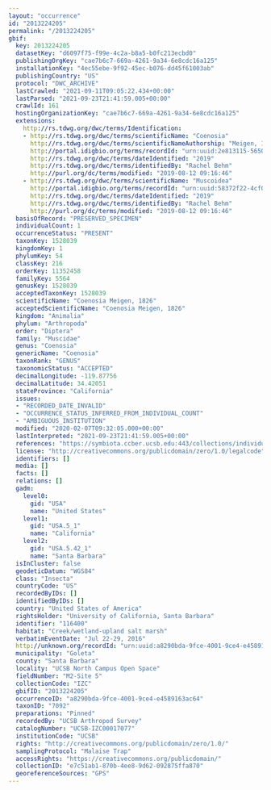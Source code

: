 ```yaml
---
layout: "occurrence"
id: "2013224205"
permalink: "/2013224205"
gbif:
  key: 2013224205
  datasetKey: "d6097f75-f99e-4c2a-b8a5-b0fc213ecbd0"
  publishingOrgKey: "cae7b6c7-669a-4261-9a34-6e8cdc16a125"
  installationKey: "4ec55ebe-9f92-45ec-b076-dd45f61003ab"
  publishingCountry: "US"
  protocol: "DWC_ARCHIVE"
  lastCrawled: "2021-09-11T09:05:22.434+00:00"
  lastParsed: "2021-09-23T21:41:59.005+00:00"
  crawlId: 161
  hostingOrganizationKey: "cae7b6c7-669a-4261-9a34-6e8cdc16a125"
  extensions:
    http://rs.tdwg.org/dwc/terms/Identification:
    - http://rs.tdwg.org/dwc/terms/scientificName: "Coenosia"
      http://rs.tdwg.org/dwc/terms/scientificNameAuthorship: "Meigen, 1826"
      http://portal.idigbio.org/terms/recordId: "urn:uuid:2e813115-5650-41ca-b282-485891113528"
      http://rs.tdwg.org/dwc/terms/dateIdentified: "2019"
      http://rs.tdwg.org/dwc/terms/identifiedBy: "Rachel Behm"
      http://purl.org/dc/terms/modified: "2019-08-12 09:16:46"
    - http://rs.tdwg.org/dwc/terms/scientificName: "Muscoidea"
      http://portal.idigbio.org/terms/recordId: "urn:uuid:58372f22-4cf0-4e29-8765-c6214ee2ad00"
      http://rs.tdwg.org/dwc/terms/dateIdentified: "2019"
      http://rs.tdwg.org/dwc/terms/identifiedBy: "Rachel Behm"
      http://purl.org/dc/terms/modified: "2019-08-12 09:16:46"
  basisOfRecord: "PRESERVED_SPECIMEN"
  individualCount: 1
  occurrenceStatus: "PRESENT"
  taxonKey: 1528039
  kingdomKey: 1
  phylumKey: 54
  classKey: 216
  orderKey: 11352458
  familyKey: 5564
  genusKey: 1528039
  acceptedTaxonKey: 1528039
  scientificName: "Coenosia Meigen, 1826"
  acceptedScientificName: "Coenosia Meigen, 1826"
  kingdom: "Animalia"
  phylum: "Arthropoda"
  order: "Diptera"
  family: "Muscidae"
  genus: "Coenosia"
  genericName: "Coenosia"
  taxonRank: "GENUS"
  taxonomicStatus: "ACCEPTED"
  decimalLongitude: -119.87756
  decimalLatitude: 34.42051
  stateProvince: "California"
  issues:
  - "RECORDED_DATE_INVALID"
  - "OCCURRENCE_STATUS_INFERRED_FROM_INDIVIDUAL_COUNT"
  - "AMBIGUOUS_INSTITUTION"
  modified: "2020-02-07T09:32:05.000+00:00"
  lastInterpreted: "2021-09-23T21:41:59.005+00:00"
  references: "https://symbiota.ccber.ucsb.edu:443/collections/individual/index.php?occid=116400"
  license: "http://creativecommons.org/publicdomain/zero/1.0/legalcode"
  identifiers: []
  media: []
  facts: []
  relations: []
  gadm:
    level0:
      gid: "USA"
      name: "United States"
    level1:
      gid: "USA.5_1"
      name: "California"
    level2:
      gid: "USA.5.42_1"
      name: "Santa Barbara"
  isInCluster: false
  geodeticDatum: "WGS84"
  class: "Insecta"
  countryCode: "US"
  recordedByIDs: []
  identifiedByIDs: []
  country: "United States of America"
  rightsHolder: "University of California, Santa Barbara"
  identifier: "116400"
  habitat: "Creek/wetland-upland salt marsh"
  verbatimEventDate: "Jul 22-29, 2016"
  http://unknown.org/recordId: "urn:uuid:a8290bda-9fce-4001-9ce4-e4589163ac64"
  municipality: "Goleta"
  county: "Santa Barbara"
  locality: "UCSB North Campus Open Space"
  fieldNumber: "M2-Site 5"
  collectionCode: "IZC"
  gbifID: "2013224205"
  occurrenceID: "a8290bda-9fce-4001-9ce4-e4589163ac64"
  taxonID: "7092"
  preparations: "Pinned"
  recordedBy: "UCSB Arthropod Survey"
  catalogNumber: "UCSB-IZC00017077"
  institutionCode: "UCSB"
  rights: "http://creativecommons.org/publicdomain/zero/1.0/"
  samplingProtocol: "Malaise Trap"
  accessRights: "https://creativecommons.org/publicdomain/"
  collectionID: "e7c51ab1-870b-4ee8-9d62-092875ffa870"
  georeferenceSources: "GPS"
---
```

